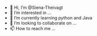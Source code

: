- 👋 Hi, I’m @Siena-Theivagt
- 👀 I’m interested in ...
- 🌱 I’m currently learning python and Java
- 💞️ I’m looking to collaborate on ...
- 📫 How to reach me ...

<!---
Siena-Theivagt/Siena-Theivagt is a ✨ special ✨ repository because its `README.md` (this file) appears on your GitHub profile.
You can click the Preview link to take a look at your changes.
--->
